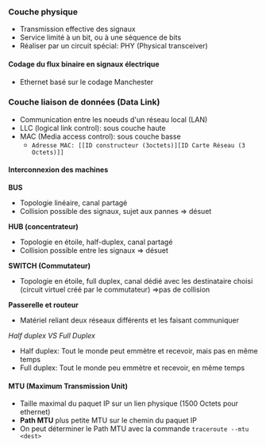 ### Couche physique
- Transmission effective des signaux
- Service limité à un bit, ou à une séquence de bits
- Réaliser par un circuit spécial: PHY (Physical transceiver)

#### Codage du flux binaire en signaux électrique
- Ethernet basé sur le codage Manchester

### Couche liaison de données (Data Link)
- Communication entre les noeuds d'un réseau local (LAN)
- LLC (logical link control): sous couche haute
- MAC (Media access control): sous couche basse
	- `Adresse MAC: [[ID constructeur (3octets)][ID Carte Réseau (3 Octets)]]`

#### Interconnexion des machines
**BUS**
- Topologie linéaire, canal partagé
- Collision possible des signaux, sujet aux pannes => désuet

**HUB (concentrateur)**
- Topologie en étoile, half-duplex, canal partagé
- Collision possible entre les signaux => désuet

**SWITCH (Commutateur)**
- Topologie en étoile, full duplex, canal dédié avec les destinataire choisi (circuit virtuel créé par le commutateur) =>pas de collision

**Passerelle et routeur**
- Matériel reliant deux réseaux différents et les faisant communiquer

*Half duplex VS Full Duplex*
- Half duplex: Tout le monde peut emmètre et recevoir, mais pas en même temps
- Full duplex: Tout le monde peu emmètre et recevoir, en même temps

#### MTU (Maximum Transmission Unit)
- Taille maximal du paquet IP sur un lien physique (1500 Octets pour ethernet)
- **Path MTU** plus petite MTU sur le chemin du paquet IP
- On peut déterminer le Path MTU avec la commande `traceroute --mtu <dest>`
